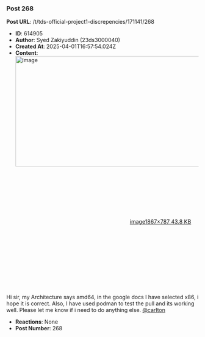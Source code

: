 ### Post 268
**Post URL**: /t/tds-official-project1-discrepencies/171141/268
- **ID**: 614905
- **Author**: Syed Zakiyuddin (23ds3000040)
- **Created At**: 2025-04-01T16:57:54.024Z
- **Content**:  
  <div class="lightbox-wrapper"><a class="lightbox" href="https://europe1.discourse-cdn.com/flex013/uploads/iitm/original/3X/a/9/a9cdf3350a4eeebd0363ccf02a341ca2dce1716f.png" data-download-href="/uploads/short-url/oe9Wber3XqC0AT3u9HyVjnlWqh9.png?dl=1" title="image" rel="noopener nofollow ugc"><img src="https://europe1.discourse-cdn.com/flex013/uploads/iitm/optimized/3X/a/9/a9cdf3350a4eeebd0363ccf02a341ca2dce1716f_2_690x290.png" alt="image" data-base62-sha1="oe9Wber3XqC0AT3u9HyVjnlWqh9" width="690" height="290" srcset="https://europe1.discourse-cdn.com/flex013/uploads/iitm/optimized/3X/a/9/a9cdf3350a4eeebd0363ccf02a341ca2dce1716f_2_690x290.png, https://europe1.discourse-cdn.com/flex013/uploads/iitm/optimized/3X/a/9/a9cdf3350a4eeebd0363ccf02a341ca2dce1716f_2_1035x435.png 1.5x, https://europe1.discourse-cdn.com/flex013/uploads/iitm/optimized/3X/a/9/a9cdf3350a4eeebd0363ccf02a341ca2dce1716f_2_1380x580.png 2x" data-dominant-color="FCFCFD"><div class="meta"><svg class="fa d-icon d-icon-far-image svg-icon" aria-hidden="true"><use href="#far-image"></use></svg><span class="filename">image</span><span class="informations">1867×787 43.8 KB</span><svg class="fa d-icon d-icon-discourse-expand svg-icon" aria-hidden="true"><use href="#discourse-expand"></use></svg></div></a></div><br>
Hi sir, my Architecture says amd64, in the google docs I have selected x86, i hope it is correct. Also,  I have used podman to test the pull and its working well. Please let me know if i need to do anything else.
<a class="mention" href="/u/carlton">@carlton</a>
- **Reactions**: None
- **Post Number**: 268

